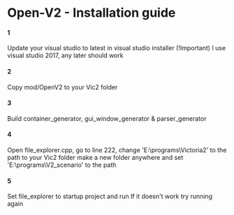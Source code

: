 # Open-V2 - Installation guide

#### 1
Update your visual studio to latest in visual studio installer (!Important)
I use visual studio 2017, any later should work
#### 2
Copy mod/OpenV2 to your Vic2 folder
#### 3
Build container_generator, gui_window_generator & parser_generator
#### 4
Open file_explorer.cpp, go to line 222,
change 'E:\\programs\\Victoria2' to the path to your Vic2 folder
make a new folder anywhere and set 'E:\\programs\\V2_scenario' to the path
#### 5
Set file_explorer to startup project and run
If it doesn't work try running again